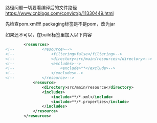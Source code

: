 路径问题一切要看编译后的文件路径
https://www.cnblogs.com/convict/p/11330449.html

先检查pom.xml里 packaging标签是不是pom，改为jar

如果还不可以，在build标签里加入以下内容
```xml
        <resources>
<!--            <resource>-->
<!--                <filtering>false</filtering>-->
<!--                <directory>src/main/resources</directory>-->
<!--                <excludes>-->
<!--                    <exclude>**</exclude>-->
<!--                </excludes>-->
<!--            </resource>-->
            <resource>
                <directory>src/main/resource</directory>
                <includes>
                    <include>**/*.xml</include>
                    <include>**/*.properties</include>
                </includes>
            </resource>
        </resources>
```